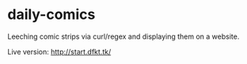 # daily-comics
Leeching comic strips via curl/regex and displaying them on a website.

Live version: http://start.dfkt.tk/